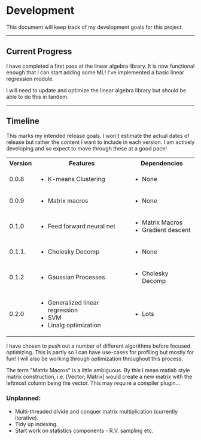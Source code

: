 # Development

This document will keep track of my development goals for this project.

---

## Current Progress

I have completed a first pass at the linear algebra library. It is now 
functional enough that I can start adding some ML! I've implemented a basic linear regression module.

I will need to update and optimize the linear algebra library but should be able to do this in tandem.

---

## Timeline

This marks my intended release goals. I won't estimate the actual dates of release but rather the content I want to include in each version. I am actively developing and so expect to move through these at a good pace!

<table>
    <tr>
        <th>Version</th><th>Features</th><th>Dependencies</th>
    </tr>
    <tr>
        <td>0.0.8</td><td><ul><li>K-means Clustering</li></ul></td><td><ul><li>None</li></ul></td>
    </tr>
    <tr>
        <td>0.0.9</td><td><ul><li>Matrix macros</li></ul></td><td><ul><li>None</li></ul></td>
    </tr>
    <tr>
        <td>0.1.0</td><td><ul><li>Feed forward neural net</li></ul></td><td><ul><li>Matrix Macros</li><li>Gradient descent</li></ul></td>
    </tr>
    <tr>
        <td>0.1.1.</td><td><ul><li>Cholesky Decomp</li></ul></td><td><ul><li>None</li></ul></td>
    </tr>
    <tr>
        <td>0.1.2</td><td><ul><li>Gaussian Processes</li></ul></td><td><ul><li>Cholesky Decomp</li></ul></td>
    </tr>
    <tr>
        <td>0.2.0</td><td><ul><li>Generalized linear regression</li><li>SVM</li><li>Linalg optimization</li></ul></td><td><ul><li>Lots</li></ul></td>
    </tr>
</table>

I have chosen to push out a number of different algorithms before focused optimizing. This is partly so I can have use-cases for profiling but mostly for fun!  I will also be working through optimization throughout this process.

The term "Matrix Macros" is a little ambiguous. By this I mean matlab style matrix construction, i.e. [Vector; Matrix] would create a new matrix with the leftmost column being the vector. This may require a compiler plugin...

### Unplanned:

- Multi-threaded divide and conquer matrix multiplication (currently iterative).
- Tidy up indexing.
- Start work on statistics components - R.V. sampling etc.